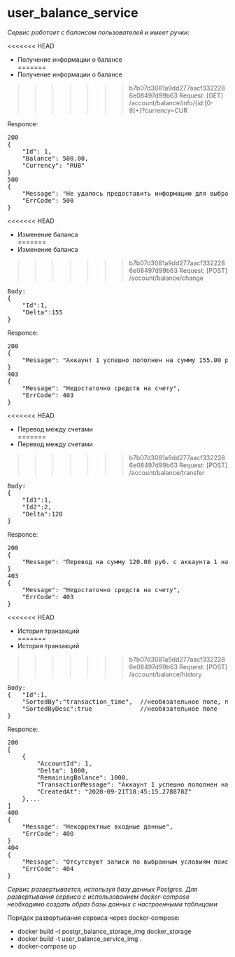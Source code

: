 # user_balance_service

*Сервис работает с балансом пользователей и имеет ручки:*

<<<<<<< HEAD
-   Получение информации о балансе<br/>
=======
-   Получение информации о балансе</br>
>>>>>>> b7b07d3081a9dd277aacf3322286e08497d99b63
Request:
[GET] /account/balance/info/{id:[0-9]+}?currency=CUR

Responce:
<pre>
200
{
	"Id": 1,
	"Balance": 500.00,
	"Currency": "RUB"
}
500
{
    "Message": "Не удалось предоставить информацию для выбранного курса валюты",
    "ErrCode": 500
}
</pre>

<<<<<<< HEAD
-   Изменение баланса<br/>
=======
-   Изменение баланса</br>
>>>>>>> b7b07d3081a9dd277aacf3322286e08497d99b63
Request:
[POST] /account/balance/change
<pre>
Body:
{
    "Id":1,
    "Delta":155
}
</pre>

Responce:
<pre>
200
{
    "Message": "Аккаунт 1 успешно пополнен на сумму 155.00 руб."
}
403
{
    "Message": "Недостаточно средств на счету",
    "ErrCode": 403
}
</pre>

<<<<<<< HEAD
-   Перевод между счетами<br/>
=======
-   Перевод между счетами</br>
>>>>>>> b7b07d3081a9dd277aacf3322286e08497d99b63
Request:
[POST] /account/balance/transfer
<pre>
Body:
{
    "Id1":1,
    "Id2":2,
    "Delta":120
}
</pre>

Responce:
<pre>
200
{
    "Message": "Перевод на сумму 120.00 руб. с аккаунта 1 на аккаунт 2 выполнен успешно."
}
403
{
    "Message": "Недостаточно средств на счету",
    "ErrCode": 403
}
</pre>

<<<<<<< HEAD
-   История транзакций<br/>
=======
-   История транзакций</br>
>>>>>>> b7b07d3081a9dd277aacf3322286e08497d99b63
Request:
[POST] /account/balance/history

<pre>
Body:
{   "Id":1,
    "SortedBy":"transaction_time",  //необязательное поле, параметры: "transaction_time", "transaction_sum"
    "SortedByDesc":true             //необязательное поле
}
</pre>

Responce:
<pre>
200
[
    {
        "AccountId": 1,
        "Delta": 1000,
        "RemainingBalance": 1000,
        "TransactionMessage": "Аккаунт 1 успешно пополнен на сумму 1000.00 руб.",
        "CreatedAt": "2020-09-21T18:45:15.278878Z"
    },...
]
400
{
    "Message": "Некорректные входные данные",
    "ErrCode": 400
}
404
{
    "Message": "Отсутсвуют записи по выбранным условиям поиска",
    "ErrCode": 404
}
</pre>

*Сервис развертывается, используя базу данных Postgres. Для развертывания сервиса с использованием docker-compose необходимо создать образ базы данных с настроенными таблицами*

Порядок развертывания сервиса через docker-compose:
-   docker build –t postgr_balance_storage_img docker_storage
-   docker build -t user_balance_service_img .
-   docker-compose up
